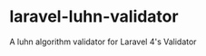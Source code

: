 laravel-luhn-validator
======================

A luhn algorithm validator for Laravel 4's Validator

